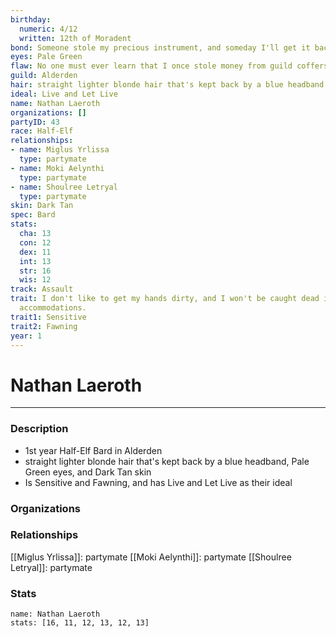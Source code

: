```yaml
---
birthday:
  numeric: 4/12
  written: 12th of Moradent
bond: Someone stole my precious instrument, and someday I'll get it back.
eyes: Pale Green
flaw: No one must ever learn that I once stole money from guild coffers.
guild: Alderden
hair: straight lighter blonde hair that's kept back by a blue headband
ideal: Live and Let Live
name: Nathan Laeroth
organizations: []
partyID: 43
race: Half-Elf
relationships:
- name: Miglus Yrlissa
  type: partymate
- name: Moki Aelynthi
  type: partymate
- name: Shoulree Letryal
  type: partymate
skin: Dark Tan
spec: Bard
stats:
  cha: 13
  con: 12
  dex: 11
  int: 13
  str: 16
  wis: 12
track: Assault
trait: I don't like to get my hands dirty, and I won't be caught dead in unsuitable
  accommodations.
trait1: Sensitive
trait2: Fawning
year: 1
---
```

# Nathan Laeroth
---
### Description
- 1st year Half-Elf Bard in Alderden
- straight lighter blonde hair that's kept back by a blue headband, Pale Green eyes, and Dark Tan skin
- Is Sensitive and Fawning, and has Live and Let Live as their ideal

### Organizations
### Relationships
[[Miglus Yrlissa]]: partymate
[[Moki Aelynthi]]: partymate
[[Shoulree Letryal]]: partymate
### Stats
```statblock
name: Nathan Laeroth
stats: [16, 11, 12, 13, 12, 13]
```